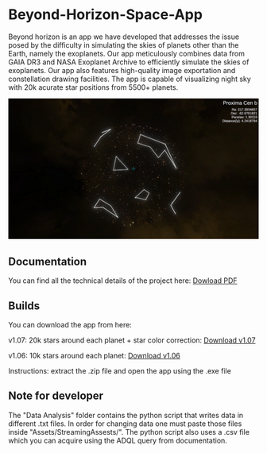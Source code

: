 # Beyond-Horizon-Space-App

Beyond horizon is an app we have developed that addresses the issue posed by the difficulty in simulating the skies of planets other than the Earth, namely the exoplanets. Our app meticulously combines data from GAIA DR3 and NASA Exoplanet Archive to efficiently simulate the skies of exoplanets. Our app also features high-quality image exportation and constellation drawing facilities. The app is capable of visualizing night sky with 20k acurate star positions from 5500+ planets. 

<img src = "https://github.com/shr0mi/Beyond-Horizon-Space-App/blob/main/readme-image.png">

## Documentation

You can find all the technical details of the project here: [Dowload PDF](https://drive.google.com/file/d/1IU9bx-2ejSo0HHmrbVRZHzcxvkcIpqw0/view?usp=sharing)

## Builds

You can download the app from here:

v1.07: 20k stars around each planet + star color correction: [Download v1.07](https://drive.google.com/file/d/1mn850jtW48LBSUc3E1c5f21xL1L-uVYx/view?usp=sharing)

v1.06: 10k stars around each planet: [Download v1.06](https://drive.google.com/file/d/1ENZFVHz--x8HAr5L1uj61iJ0u6_FMxb5/view?usp=sharing)

Instructions: extract the .zip file and open the app using the .exe file

## Note for developer

The "Data Analysis" folder contains the python script that writes data in different .txt files. In order for changing data one must paste those files inside "Assets/StreamingAssests/". The python script also uses a .csv file which you can acquire using the ADQL query from documentation.   
